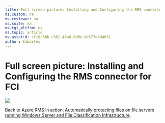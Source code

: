 ```yaml
---
title: Full screen picture: Installing and Configuring the RMS connector for FCI
ms.custom: na
ms.reviewer: na
ms.suite: na
ms.tgt_pltfrm: na
ms.topic: article
ms.assetid: cf18c56b-c301-4640-8d9e-9e677e494091
author: Cabailey
---
```

# Full screen picture: Installing and Configuring the RMS connector for FCI
![](/Image/AzRMS_FCI_Connector.png)

Back to [Azure RMS in action: Automatically protecting files on file servers running Windows Server and File Classification Infrastructure](http://technet.microsoft.com/library/jj585026.aspx).

